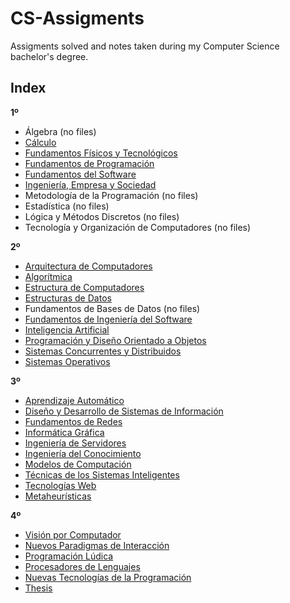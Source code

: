 # CS-Assigments
Assigments solved and notes taken during my Computer Science bachelor's degree.

## Index
**1º**
  * Álgebra (no files)
  * [Cálculo](1GII/CA)
  * [Fundamentos Físicos y Tecnológicos](1GII/FFT)
  * [Fundamentos de Programación](1GII/FP)
  * [Fundamentos del Software](1GII/FS)
  * [Ingeniería, Empresa y Sociedad](1GII/IES)
  * Metodología de la Programación (no files)
  * Estadística (no files)
  * Lógica y Métodos Discretos (no files)
  * Tecnología y Organización de Computadores (no files)

**2º**
  * [Arquitectura de Computadores](2GII/AC)
  * [Algorítmica](2GII/AL)
  * [Estructura de Computadores](2GII/EC)
  * [Estructuras de Datos](2GII/ED)
  * Fundamentos de Bases de Datos (no files)
  * [Fundamentos de Ingeniería del Software](2GII/FIS)
  * [Inteligencia Artificial](2GII/IA)
  * [Programación y Diseño Orientado a Objetos](2GII/PDOO)
  * [Sistemas Concurrentes y Distribuidos](2GII/SCD)
  * [Sistemas Operativos](2GII/SO)

**3º**
  * [Aprendizaje Automático](3GII/AA)
  * [Diseño y Desarrollo de Sistemas de Información](3GII/DDSI)
  * [Fundamentos de Redes](3GII/FR)
  * [Informática Gráfica](3GII/IG)   
  * [Ingeniería de Servidores](3GII/ISE)
  * [Ingeniería del Conocimiento](3GII/IC)
  * [Modelos de Computación](3GII/MC)
  * [Técnicas de los Sistemas Inteligentes](3GII/TSI)
  * [Tecnologías Web](3GII/TW)  
  * [Metaheurísticas](3GII/MH)

**4º**
  * [Visión por Computador](4GII/VC)
  * [Nuevos Paradigmas de Interacción](4GII/NPI)
  * [Programación Lúdica](4GII/PLD)
  * [Procesadores de Lenguajes](4GII/PL)
  * [Nuevas Tecnologías de la Programación](4GII/NTP)
  * [Thesis](https://github.com/IgnacioVellido/VGDL-to-HTN-Parser)

